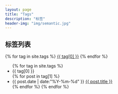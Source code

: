 ```yaml
---
layout: page
title: "Tags"
description: "标签"  
header-img: "img/semantic.jpg"  
---
```


## 标签列表


<div id='tag_cloud'>
{% for tag in site.tags %}
<a href="#{{ tag[0] }}" title="{{ tag[0] }}" rel="{{ tag[1].size }}">{{ tag[0] }}</a>
{% endfor %}
</div>

<ul class="listing">
{% for tag in site.tags %}
  <li class="listing-seperator" id="{{ tag[0] }}">{{ tag[0] }}</li>
{% for post in tag[1] %}
  <li class="listing-item">
  <time datetime="{{ post.date | date:"%Y-%m-%d" }}">{{ post.date | date:"%Y-%m-%d" }}</time>
  <a href="{{ post.url }}" title="{{ post.title }}">{{ post.title }}</a>
  </li>
{% endfor %}
{% endfor %}
</ul>

<script src="/media/js/jquery.tagcloud.js" type="text/javascript" charset="utf-8"></script> 
<script language="javascript">
$.fn.tagcloud.defaults = {
    size: {start: 1, end: 1, unit: 'em'},
      color: {start: '#f8e0e6', end: '#ff3333'}
};

$(function () {
    $('#tag_cloud a').tagcloud();
});
</script>
